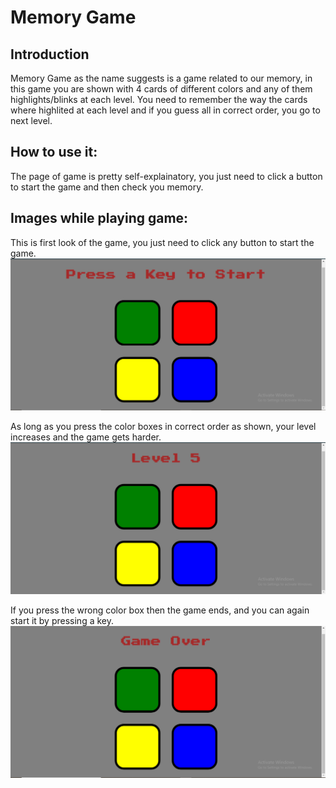 # Memory Game

## Introduction
Memory Game as the name suggests is a game related to our memory, in this game you are shown with 4 cards of different colors and any of them highlights/blinks at each level. You need to remember the way the cards where highlited at each level and if you guess all in correct order, you go to next level.

## How to use it:
The page of game is pretty self-explainatory, you just need to click a button to start the game and then check you memory.

## Images while playing game:

This is first look of the game, you just need to click any button to start the game. 
<img src="images/Screenshot (2).png" >

As long as you press the color boxes in correct order as shown, your level increases and the game gets harder.
<img src="images/Screenshot (3).png" >

If you press the wrong color box then the game ends, and you can again start it by pressing a key. 
<img src="images/Screenshot (4).png" >
